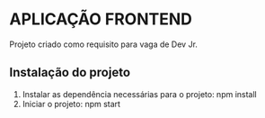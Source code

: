 # APLICAÇÃO FRONTEND

Projeto criado como requisito para vaga de Dev Jr.

## Instalação do projeto

1. Instalar as dependência necessárias para o projeto: npm install
2. Iniciar o projeto: npm start
